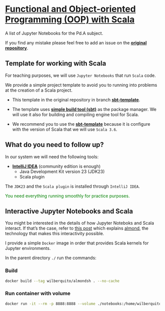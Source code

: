 # [Functional and Object-oriented Programming (OOP) with Scala](notebooks/_index.ipynb)

A list of Jupyter Notebooks for the Pd.A subject.

If you find any mistake please feel free to add an issue on the [**original repository**](https://github.com/wilberquito/interactive-Pd.A-Scala/issues).

## Template for working with Scala

For teaching purposes, we will use `Jupyter Notebooks` that run `Scala` code. 

We provide a simple project template to avoid you to running into problems at the creation of a Scala project.

- This template in the original repository in branch [**sbt-template**](https://github.com/wilberquito/interactive-Pd.A-Scala/tree/sbt-template).
  
- The template uses [**simple build tool (sbt)**](https://www.scala-sbt.org) as the package manager. We will use it also for building and compiling engine tool for Scala.
  
- We recommend you to use the [**sbt-template**](https://github.com/wilberquito/interactive-Pd.A-Scala/tree/sbt-template) because it is configure with the version of Scala that we will use `Scala 3.6`.

## What do you need to follow up?

In our system we will need the following tools:

- [**IntelliJ IDEA**](https://www.jetbrains.com/idea/download) (community edition is enough)
    - Java Development Kit version 23 (JDK23)
    - Scala plugin
 
The `JDK23` and the `Scala plugin` is installed through `IntelliJ IDEA`.

<span style="color: green">You need everything running smoothly for practice purposes.</span>

## Interactive Jupyter Notebooks and Scala

You might be interested in the details of how Jupyter Noteboks and Scala interact. If
that’s the case, refer to [this post](https://blog.brunk.io/posts/interactive-computing-with-jupyter-and-almond/)
which explains [almond](https://github.com/almond-sh/almond), the technology that makes this interactivity possible.

I provide a simple `Docker` image in order that provides Scala kernels for Jupyter environments.

In the parent directory `./` run the commands:

### Build

```sh
docker build --tag wilberquito/almondsh . --no-cache
```

### Run container with volume

```sh
docker run -it --rm -p 8888:8888 --volume ./notebooks:/home/wilberquito/notebooks wilberquito/almondsh:latest
```
